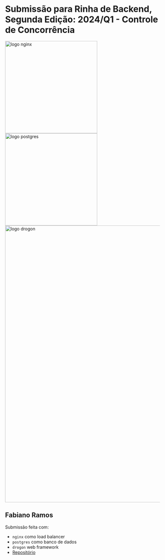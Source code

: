 # Submissão para Rinha de Backend, Segunda Edição: 2024/Q1 - Controle de Concorrência


<img src="https://upload.wikimedia.org/wikipedia/commons/c/c5/Nginx_logo.svg" alt="logo nginx" width="300" height="auto">
<br />
<img src="https://upload.wikimedia.org/wikipedia/commons/2/29/Postgresql_elephant.svg" alt="logo postgres" width="300" height="auto">
<br />
<img src="https://github.com/an-tao/drogon/wiki/images/drogon-white17.jpg" alt="logo drogon" width="900" height="auto">
<br />

## Fabiano Ramos
Submissão feita com:
- `nginx` como load balancer
- `postgres` como banco de dados
- `drogon` web framework
- [Repositório](https://github.com/ramosfabiano/rinha-de-backend-2024-q1)

